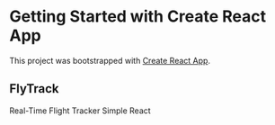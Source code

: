 # Getting Started with Create React App

This project was bootstrapped with [Create React App](https://github.com/facebook/create-react-app).

## FlyTrack

Real-Time Flight Tracker Simple React
